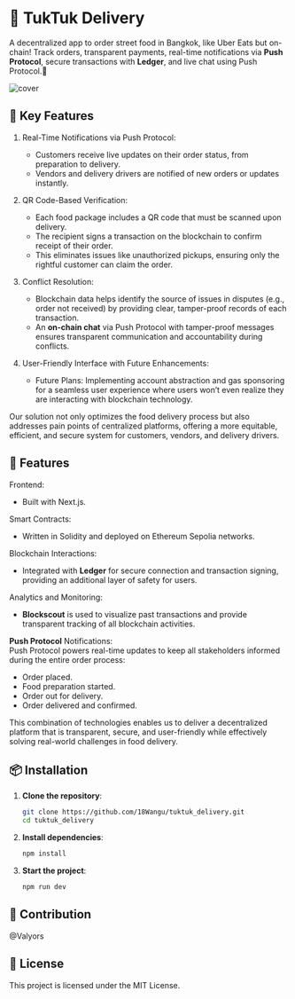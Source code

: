 # 🚛 TukTuk Delivery  

A decentralized app to order street food in Bangkok, like Uber Eats but on-chain! Track orders, transparent payments, real-time notifications via **Push Protocol**, secure transactions with **Ledger**, and live chat using Push Protocol.🍜

![cover](https://github.com/user-attachments/assets/4c7d79c7-977c-4047-8b01-05fcce650dca)


## 🎯 Key Features 
1. Real-Time Notifications via Push Protocol:  
   - Customers receive live updates on their order status, from preparation to delivery.  
   - Vendors and delivery drivers are notified of new orders or updates instantly.  

2. QR Code-Based Verification:  
   - Each food package includes a QR code that must be scanned upon delivery.  
   - The recipient signs a transaction on the blockchain to confirm receipt of their order.  
   - This eliminates issues like unauthorized pickups, ensuring only the rightful customer can claim the order.  

3. Conflict Resolution:  
   - Blockchain data helps identify the source of issues in disputes (e.g., order not received) by providing clear, tamper-proof records of each transaction.  
   - An **on-chain chat** via Push Protocol with tamper-proof messages ensures transparent communication and accountability during conflicts.  

4. User-Friendly Interface with Future Enhancements:  
   - Future Plans: Implementing account abstraction and gas sponsoring for a seamless user experience where users won’t even realize they are interacting with blockchain technology.  

Our solution not only optimizes the food delivery process but also addresses pain points of centralized platforms, offering a more equitable, efficient, and secure system for customers, vendors, and delivery drivers.

## 🚀 Features
Frontend:  
- Built with Next.js.  

Smart Contracts:  
- Written in Solidity and deployed on Ethereum Sepolia networks.  

Blockchain Interactions:  
- Integrated with **Ledger** for secure connection and transaction signing, providing an additional layer of safety for users.  

Analytics and Monitoring:  
- **Blockscout** is used to visualize past transactions and provide transparent tracking of all blockchain activities.  

**Push Protocol** Notifications:  
Push Protocol powers real-time updates to keep all stakeholders informed during the entire order process:  
- Order placed.  
- Food preparation started.  
- Order out for delivery.  
- Order delivered and confirmed.  

This combination of technologies enables us to deliver a decentralized platform that is transparent, secure, and user-friendly while effectively solving real-world challenges in food delivery.

## 📦 Installation  
1. **Clone the repository**:  
   ```bash  
   git clone https://github.com/18Wangu/tuktuk_delivery.git  
   cd tuktuk_delivery  
   ```  

2. **Install dependencies**:  
   ```bash  
   npm install  
   ```  

3. **Start the project**:  
   ```bash  
   npm run dev  
   ```  

## 📖 Contribution  
@Valyors

## 📝 License  
This project is licensed under the MIT License.  
